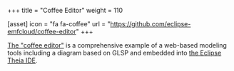 +++
title = "Coffee Editor"
weight = 110

[asset]
  icon = "fa fa-coffee"
  url = "https://github.com/eclipse-emfcloud/coffee-editor"
+++

[The "coffee editor"](https://github.com/eclipse-emfcloud/coffee-editor) is a comprehensive example of a web-based modeling tools including a diagram based on GLSP and embedded into [the Eclipse Theia IDE](https://eclipsesource.com/technology/eclipse-theia).
